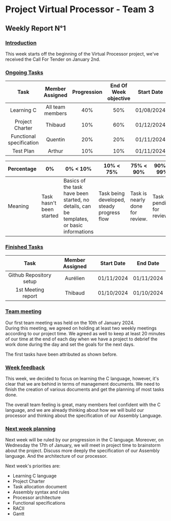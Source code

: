 # Project Virtual Processor - Team 3  

## Weekly Report N°1  

### <u> Introduction </u>

This week starts off the beginning of the Virtual Processor project, we've received the Call For Tender on January 2nd.  

### <u> Ongoing Tasks</u>

|           Task            |   Member Assigned   |   Progression   |   End Of Week objective   |   Start Date  |
|:-------------------------:|:-------------------:|:---------------:|:-------------------------:|:-------------:|
|Learning C   |All team members  |40% |  50%    | 01/08/2024
|Project Charter  |Thibaud       |10%  |60%     |01/12/2024      |
|Functional specification  |Quentin        |    20%            |20%                       |01/11/2024      |
|Test Plan  |Arthur        |    10%            |10%                       |01/11/2024      |

| Percentage | 0%                       | 0% < 10% | 10% < 75% | 75% < 90% | 90% < 99% | 100% |
|------------|--------------------------|--------------------------|-----------|-----------|-----------|------|
| Meaning    | Task hasn't been started | Basics of the task have been started, no details, can be templates, or basic informations |Task being developed, steady progress flow   | Task is nearly done for review. |  Task pending for review. |Task done and included.|

### <u>Finished Tasks</u>

|           Task            |   Member Assigned     |  Start Date   |   End Date  |
|:-------------------------:|:---------------------:|:-------------:|:-----------:|
|Github Repository setup   |Aurélien                |01/11/2024      |01/11/2024    |
|1st Meeting report          |Thibaud                 | 01/10/2024      |01/10/2024   |

### <u>Team meeting</u>

Our first team meeting was held on the 10th of January 2024.  
During this meeting, we agreed on holding at least two weekly meetings according to our project time. We agreed as well to keep at least 20 minutes of our time at the end of each day when we have a project to debrief the work done during the day and set the goals for the next days.

The first tasks have been attributed as shown before.

### <u>Week feedback</u>

This week, we decided to focus on learning the C language, however, it's clear that we are behind in terms of management documents. We need to finish the creation of various documents and get the planning of most tasks done.

The overall team feeling is great, many members feel confident with the C language, and we are already thinking about how we will build our processor and thinking about the specification of our Assembly Language.

### <u>Next week planning </u>

Next week will be ruled by our progression in the C language.
Moreover, on Wednesday the 17th of January, we will meet in project time to brainstorm about the project. Discuss more deeply the specification of our Assembly language. And the architecture of our processor.

Next week's priorities are:

* Learning C language
* Project Charter
* Task allocation document
* Assembly syntax and rules
* Processor architecture
* Functional specifications
* RACII
* Gantt
